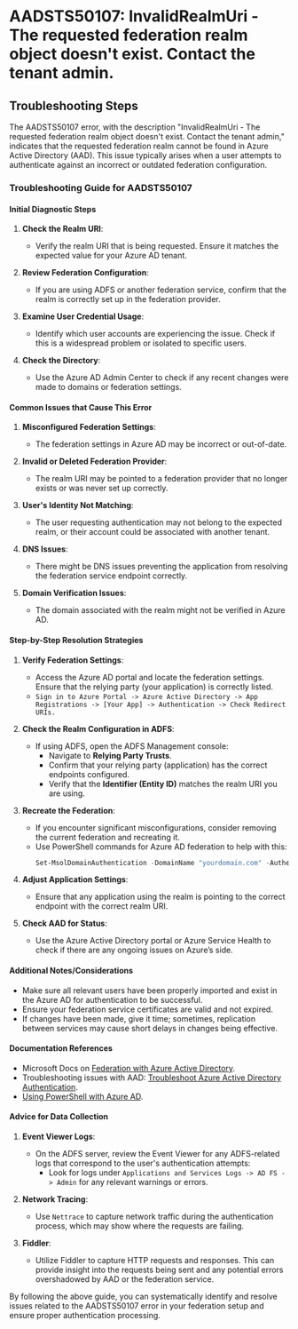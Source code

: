 
# AADSTS50107: InvalidRealmUri - The requested federation realm object doesn't exist. Contact the tenant admin.


## Troubleshooting Steps
The AADSTS50107 error, with the description "InvalidRealmUri - The requested federation realm object doesn't exist. Contact the tenant admin," indicates that the requested federation realm cannot be found in Azure Active Directory (AAD). This issue typically arises when a user attempts to authenticate against an incorrect or outdated federation configuration.

### Troubleshooting Guide for AADSTS50107

#### Initial Diagnostic Steps

1. **Check the Realm URI**: 
   - Verify the realm URI that is being requested. Ensure it matches the expected value for your Azure AD tenant.

2. **Review Federation Configuration**:
   - If you are using ADFS or another federation service, confirm that the realm is correctly set up in the federation provider.

3. **Examine User Credential Usage**:
   - Identify which user accounts are experiencing the issue. Check if this is a widespread problem or isolated to specific users.

4. **Check the Directory**:
   - Use the Azure AD Admin Center to check if any recent changes were made to domains or federation settings.

#### Common Issues that Cause This Error

1. **Misconfigured Federation Settings**:
   - The federation settings in Azure AD may be incorrect or out-of-date.

2. **Invalid or Deleted Federation Provider**:
   - The realm URI may be pointed to a federation provider that no longer exists or was never set up correctly.

3. **User's Identity Not Matching**:
   - The user requesting authentication may not belong to the expected realm, or their account could be associated with another tenant.

4. **DNS Issues**:
   - There might be DNS issues preventing the application from resolving the federation service endpoint correctly.

5. **Domain Verification Issues**:
   - The domain associated with the realm might not be verified in Azure AD.

#### Step-by-Step Resolution Strategies

1. **Verify Federation Settings**:
   - Access the Azure AD portal and locate the federation settings. Ensure that the relying party (your application) is correctly listed.
   - `Sign in to Azure Portal -> Azure Active Directory -> App Registrations -> [Your App] -> Authentication -> Check Redirect URIs.`

2. **Check the Realm Configuration in ADFS**:
   - If using ADFS, open the ADFS Management console:
     - Navigate to **Relying Party Trusts**.
     - Confirm that your relying party (application) has the correct endpoints configured.
     - Verify that the **Identifier (Entity ID)** matches the realm URI you are using.

3. **Recreate the Federation**:
   - If you encounter significant misconfigurations, consider removing the current federation and recreating it.
   - Use PowerShell commands for Azure AD federation to help with this:
     ```powershell
     Set-MsolDomainAuthentication -DomainName "yourdomain.com" -Authentication Managed
     ```

4. **Adjust Application Settings**:
   - Ensure that any application using the realm is pointing to the correct endpoint with the correct realm URI.

5. **Check AAD for Status**:
   - Use the Azure Active Directory portal or Azure Service Health to check if there are any ongoing issues on Azure’s side.

#### Additional Notes/Considerations

- Make sure all relevant users have been properly imported and exist in the Azure AD for authentication to be successful.
- Ensure your federation service certificates are valid and not expired.
- If changes have been made, give it time; sometimes, replication between services may cause short delays in changes being effective.

#### Documentation References

- Microsoft Docs on [Federation with Azure Active Directory](https://docs.microsoft.com/en-us/azure/active-directory/hybrid/how-to-connect-fed-whatis).
- Troubleshooting issues with AAD: [Troubleshoot Azure Active Directory Authentication](https://docs.microsoft.com/en-us/azure/active-directory/develop/authentication-scenarios).
- [Using PowerShell with Azure AD](https://docs.microsoft.com/en-us/powershell/azure/new-azureps-module-az?view=azps-10.11.0).

#### Advice for Data Collection

1. **Event Viewer Logs**:
   - On the ADFS server, review the Event Viewer for any ADFS-related logs that correspond to the user's authentication attempts:
     - Look for logs under `Applications and Services Logs -> AD FS -> Admin` for any relevant warnings or errors.

2. **Network Tracing**:
   - Use `Nettrace` to capture network traffic during the authentication process, which may show where the requests are failing.

3. **Fiddler**:
   - Utilize Fiddler to capture HTTP requests and responses. This can provide insight into the requests being sent and any potential errors overshadowed by AAD or the federation service.

By following the above guide, you can systematically identify and resolve issues related to the AADSTS50107 error in your federation setup and ensure proper authentication processing.